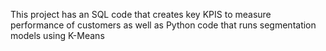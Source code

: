 This project has an SQL code that creates key KPIS to measure performance of customers as well as Python code that runs segmentation models using K-Means
